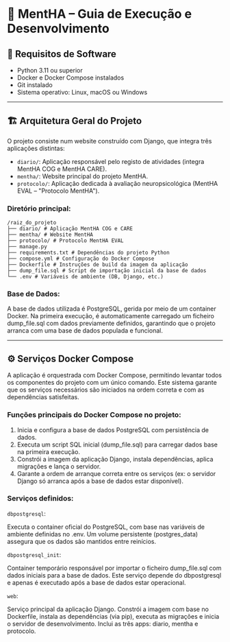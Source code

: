 # 🧠 MentHA – Guia de Execução e Desenvolvimento

## 🔧 Requisitos de Software

- Python 3.11 ou superior  
- Docker e Docker Compose instalados  
- Git instalado  
- Sistema operativo: Linux, macOS ou Windows  

---

## 🏗️ Arquitetura Geral do Projeto

O projeto consiste num website construído com Django, que integra três aplicações distintas:

- `diario/`: Aplicação responsável pelo registo de atividades (integra MentHA COG e MentHA CARE).
- `mentha/`: Website principal do projeto MentHA.
- `protocolo/`: Aplicação dedicada à avaliação neuropsicológica (MentHA EVAL – "Protocolo MentHA").

### Diretório principal:
```
/raiz_do_projeto
├── diario/ # Aplicação MentHA COG e CARE
├── mentha/ # Website MentHA
├── protocolo/ # Protocolo MentHA EVAL
├── manage.py
├── requirements.txt # Dependências do projeto Python
├── compose.yml # Configuração do Docker Compose
├── Dockerfile # Instruções de build da imagem da aplicação
├── dump_file.sql # Script de importação inicial da base de dados
└── .env # Variáveis de ambiente (DB, Django, etc.)
```

### Base de Dados:

A base de dados utilizada é PostgreSQL, gerida por meio de um container Docker.
Na primeira execução, é automaticamente carregado um ficheiro dump_file.sql com dados previamente definidos, garantindo que o projeto arranca com uma base de dados populada e funcional.

---

## ⚙️ Serviços Docker Compose

A aplicação é orquestrada com Docker Compose, permitindo levantar todos os componentes do projeto com um único comando. Este sistema garante que os serviços necessários são iniciados na ordem correta e com as dependências satisfeitas.

### Funções principais do Docker Compose no projeto:

1.	Inicia e configura a base de dados PostgreSQL com persistência de dados.
2.	Executa um script SQL inicial (dump_file.sql) para carregar dados base na primeira execução.
3.	Constrói a imagem da aplicação Django, instala dependências, aplica migrações e lança o servidor.
4.	Garante a ordem de arranque correta entre os serviços (ex: o servidor Django só arranca após a base de dados estar disponível).

### Serviços definidos:

`dbpostgresql`:

Executa o container oficial do PostgreSQL, com base nas variáveis de ambiente definidas no .env.
Um volume persistente (postgres_data) assegura que os dados são mantidos entre reinícios.

`dbpostgresql_init`:

Container temporário responsável por importar o ficheiro dump_file.sql com dados iniciais para a base de dados.
Este serviço depende do dbpostgresql e apenas é executado após a base de dados estar operacional.

`web`:

Serviço principal da aplicação Django.
Constrói a imagem com base no Dockerfile, instala as dependências (via pip), executa as migrações e inicia o servidor de desenvolvimento.
Inclui as três apps: diario, mentha e protocolo.

